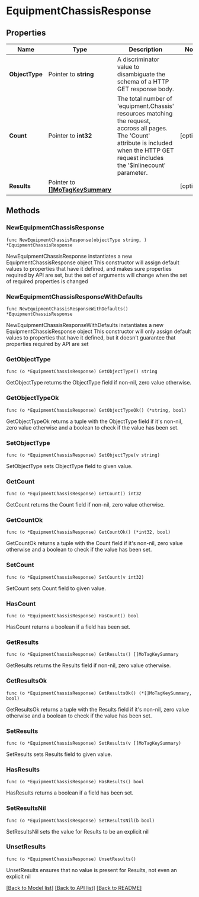 # EquipmentChassisResponse

## Properties

Name | Type | Description | Notes
------------ | ------------- | ------------- | -------------
**ObjectType** | Pointer to **string** | A discriminator value to disambiguate the schema of a HTTP GET response body. | 
**Count** | Pointer to **int32** | The total number of &#39;equipment.Chassis&#39; resources matching the request, accross all pages. The &#39;Count&#39; attribute is included when the HTTP GET request includes the &#39;$inlinecount&#39; parameter. | [optional] 
**Results** | Pointer to [**[]MoTagKeySummary**](mo.TagKeySummary.md) |  | [optional] 

## Methods

### NewEquipmentChassisResponse

`func NewEquipmentChassisResponse(objectType string, ) *EquipmentChassisResponse`

NewEquipmentChassisResponse instantiates a new EquipmentChassisResponse object
This constructor will assign default values to properties that have it defined,
and makes sure properties required by API are set, but the set of arguments
will change when the set of required properties is changed

### NewEquipmentChassisResponseWithDefaults

`func NewEquipmentChassisResponseWithDefaults() *EquipmentChassisResponse`

NewEquipmentChassisResponseWithDefaults instantiates a new EquipmentChassisResponse object
This constructor will only assign default values to properties that have it defined,
but it doesn't guarantee that properties required by API are set

### GetObjectType

`func (o *EquipmentChassisResponse) GetObjectType() string`

GetObjectType returns the ObjectType field if non-nil, zero value otherwise.

### GetObjectTypeOk

`func (o *EquipmentChassisResponse) GetObjectTypeOk() (*string, bool)`

GetObjectTypeOk returns a tuple with the ObjectType field if it's non-nil, zero value otherwise
and a boolean to check if the value has been set.

### SetObjectType

`func (o *EquipmentChassisResponse) SetObjectType(v string)`

SetObjectType sets ObjectType field to given value.


### GetCount

`func (o *EquipmentChassisResponse) GetCount() int32`

GetCount returns the Count field if non-nil, zero value otherwise.

### GetCountOk

`func (o *EquipmentChassisResponse) GetCountOk() (*int32, bool)`

GetCountOk returns a tuple with the Count field if it's non-nil, zero value otherwise
and a boolean to check if the value has been set.

### SetCount

`func (o *EquipmentChassisResponse) SetCount(v int32)`

SetCount sets Count field to given value.

### HasCount

`func (o *EquipmentChassisResponse) HasCount() bool`

HasCount returns a boolean if a field has been set.

### GetResults

`func (o *EquipmentChassisResponse) GetResults() []MoTagKeySummary`

GetResults returns the Results field if non-nil, zero value otherwise.

### GetResultsOk

`func (o *EquipmentChassisResponse) GetResultsOk() (*[]MoTagKeySummary, bool)`

GetResultsOk returns a tuple with the Results field if it's non-nil, zero value otherwise
and a boolean to check if the value has been set.

### SetResults

`func (o *EquipmentChassisResponse) SetResults(v []MoTagKeySummary)`

SetResults sets Results field to given value.

### HasResults

`func (o *EquipmentChassisResponse) HasResults() bool`

HasResults returns a boolean if a field has been set.

### SetResultsNil

`func (o *EquipmentChassisResponse) SetResultsNil(b bool)`

 SetResultsNil sets the value for Results to be an explicit nil

### UnsetResults
`func (o *EquipmentChassisResponse) UnsetResults()`

UnsetResults ensures that no value is present for Results, not even an explicit nil

[[Back to Model list]](../README.md#documentation-for-models) [[Back to API list]](../README.md#documentation-for-api-endpoints) [[Back to README]](../README.md)


